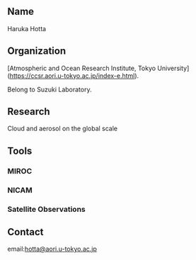 ## Name

Haruka Hotta

## Organization

[Atmospheric and Ocean Research Institute, Tokyo University] (https://ccsr.aori.u-tokyo.ac.jp/index-e.html).

Belong to Suzuki Laboratory.

## Research

Cloud and aerosol on the global scale

## Tools

### MIROC

### NICAM

### Satellite Observations

## Contact

email:hotta@aori.u-tokyo.ac.jp
